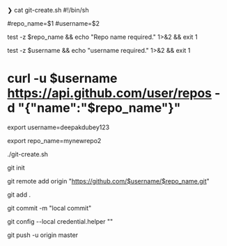 ❯ cat git-create.sh
#!/bin/sh

#repo_name=$1
#username=$2

test -z $repo_name && echo "Repo name required." 1>&2 && exit 1

test -z $username && echo "username required." 1>&2 && exit 1

curl -u $username  https://api.github.com/user/repos -d "{\"name\":\"$repo_name\"}"
====================================================================================

export username=deepakdubey123

export repo_name=mynewrepo2

./git-create.sh

git init

git remote add origin "https://github.com/$username/$repo_name.git"

git add .

git commit -m "local commit"

git config --local credential.helper ""

git push -u origin master
